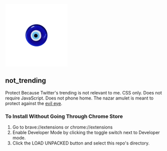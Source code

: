 
<img src="https://github.com/59023g/not_trending/blob/master/images/nazar-amulet.png" width=200px/>

## not_trending
Protect Because Twitter's trending is not relevant to me. CSS only. Does not require JavaScript. Does not phone home. The nazar amulet is meant to protect against the [evil eye](https://en.wikipedia.org/wiki/Evil_eye).

### To Install Without Going Through Chrome Store
1. Go to brave://extensions or chrome://extensions
2. Enable Developer Mode by clicking the toggle switch next to Developer mode.
3. Click the LOAD UNPACKED button and select this repo's directory.
